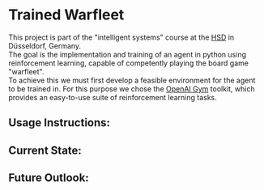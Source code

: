 # Trained Warfleet
This project is part of the "intelligent systems" course at the [HSD]( https://hs-duesseldorf.de/) in Düsseldorf, Germany.   
The goal is the implementation and training of an agent in python using reinforcement learning, capable of competently playing the board game "warfleet".     
To achieve this we must first develop a feasible environment for the agent to be trained in.
For this purpose we chose the [OpenAI Gym](https://gym.openai.com/) toolkit, which provides an easy-to-use suite of reinforcement learning tasks.

## Usage Instructions:


## Current State:


## Future Outlook:
